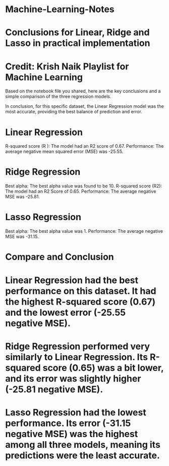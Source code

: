 # Machine-Learning-Notes

# Conclusions for Linear, Ridge and Lasso  in practical implementation
# Credit: Krish Naik Playlist for Machine Learning
Based on the notebook file you shared, here are the key conclusions and a simple comparison of the three regression models.



In conclusion, for this specific dataset, the Linear Regression model was the most accurate, providing the best balance of prediction and error.
# Linear Regression
R-squared score (R ): The model had an R2   score of 0.67.
Performance: The average negative mean squared error (MSE) was -25.55.



# Ridge Regression
Best alpha: The best alpha value was found to be 10.
R-squared score (R2): The model had an R2 Score of 0.65.
Performance: The average negative MSE was -25.81.



# Lasso Regression
Best alpha: The best alpha value was 1.
Performance: The average negative MSE was -31.15.




# Compare and Conclusion
# Linear Regression had the best performance on this dataset. It had the highest R-squared score (0.67) and the lowest error (-25.55 negative MSE).

# Ridge Regression performed very similarly to Linear Regression. Its R-squared score (0.65) was a bit lower, and its error was slightly higher (-25.81 negative MSE).

# Lasso Regression had the lowest performance. Its error (-31.15 negative MSE) was the highest among all three models, meaning its predictions were the least accurate.
